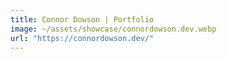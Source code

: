 ```yaml
---
title: Connor Dowson | Portfolio
image: ~/assets/showcase/connordowson.dev.webp
url: "https://connordowson.dev/"
---
```

